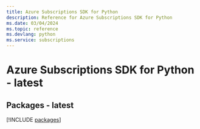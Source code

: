```yaml
---
title: Azure Subscriptions SDK for Python
description: Reference for Azure Subscriptions SDK for Python
ms.date: 03/04/2024
ms.topic: reference
ms.devlang: python
ms.service: subscriptions
---
```

# Azure Subscriptions SDK for Python - latest
## Packages - latest
[!INCLUDE [packages](subscriptions-index.md)]